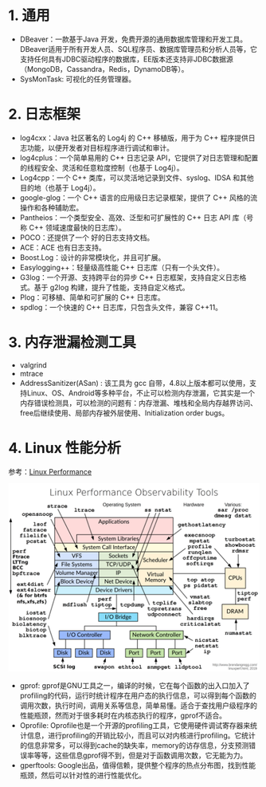 <!--
 * @Author: JohnJeep
 * @Date: 2021-03-22 19:04:41
 * @LastEditTime: 2021-07-07 11:27:13
 * @LastEditors: Please set LastEditors
 * @Description: 积累Linux下常用的开发工具
-->

# 1. 通用
- DBeaver：一款基于Java 开发，免费开源的通用数据库管理和开发工具。DBeaver适用于所有开发人员、SQL程序员、数据库管理员和分析人员等，它支持任何具有JDBC驱动程序的数据库，EE版本还支持非JDBC数据源（MongoDB，Cassandra，Redis，DynamoDB等）。
- SysMonTask: 可视化的任务管理器。

# 2. 日志框架
- log4cxx：Java 社区著名的 Log4j 的 C++ 移植版，用于为 C++ 程序提供日志功能，以便开发者对目标程序进行调试和审计。
- log4cplus：一个简单易用的 C++ 日志记录 API，它提供了对日志管理和配置的线程安全、灵活和任意粒度控制（也基于 Log4j）。
- Log4cpp：一个 C++ 类库，可以灵活地记录到文件、syslog、IDSA 和其他目的地（也基于 Log4j）。
- google-glog：一个 C++ 语言的应用级日志记录框架，提供了 C++ 风格的流操作和各种辅助宏。
- Pantheios：一个类型安全、高效、泛型和可扩展性的 C++ 日志 API 库（号称 C++ 领域速度最快的日志库）。
- POCO：还提供了一个 好的日志支持文档。
- ACE：ACE 也有日志支持。
- Boost.Log：设计的非常模块化，并且可扩展。
- Easylogging++：轻量级高性能 C++ 日志库（只有一个头文件）。
- G3log：一个开源、支持跨平台的异步 C++ 日志框架，支持自定义日志格式。基于 g2log 构建，提升了性能，支持自定义格式。
- Plog：可移植、简单和可扩展的 C++ 日志库。
- spdlog：一个快速的 C++ 日志库，只包含头文件，兼容 C++11。


# 3. 内存泄漏检测工具
- valgrind
- mtrace
- AddressSanitizer(ASan) : 该工具为 gcc 自带，4.8以上版本都可以使用，支持Linux、OS、Android等多种平台，不止可以检测内存泄漏，它其实是一个内存错误检测具，可以检测的问题有：内存泄漏、堆栈和全局内存越界访问、free后继续使用、局部内存被外层使用、Initialization order bugs。


# 4. Linux 性能分析
参考：[Linux Performance](http://www.brendangregg.com/linuxperf.html)

<img src="./pictures/linux_observability_tools.png">

- gprof: gprof是GNU工具之一，编译的时候，它在每个函数的出入口加入了profiling的代码，运行时统计程序在用户态的执行信息，可以得到每个函数的调用次数，执行时间，调用关系等信息，简单易懂。适合于查找用户级程序的性能瓶颈，然而对于很多耗时在内核态执行的程序，gprof不适合。
- Oprofile: Oprofile也是一个开源的profiling工具，它使用硬件调试寄存器来统计信息，进行profiling的开销比较小，而且可以对内核进行profiling。它统计的信息非常多，可以得到cache的缺失率，memory的访存信息，分支预测错误率等等，这些信息gprof得不到，但是对于函数调用次数，它无能为力。
- gperftools: Google出品，值得信赖，提供整个程序的热点分布图，找到性能瓶颈，然后可以针对性的进行性能优化。